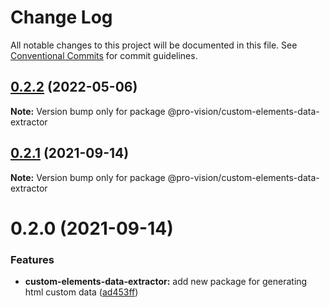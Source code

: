 # Change Log

All notable changes to this project will be documented in this file.
See [Conventional Commits](https://conventionalcommits.org) for commit guidelines.

## [0.2.2](https://github.com/pro-vision/fe-tools/compare/@pro-vision/custom-elements-data-extractor@0.2.1...@pro-vision/custom-elements-data-extractor@0.2.2) (2022-05-06)

**Note:** Version bump only for package @pro-vision/custom-elements-data-extractor





## [0.2.1](https://github.com/pro-vision/fe-tools/compare/@pro-vision/custom-elements-data-extractor@0.2.0...@pro-vision/custom-elements-data-extractor@0.2.1) (2021-09-14)

**Note:** Version bump only for package @pro-vision/custom-elements-data-extractor





# 0.2.0 (2021-09-14)


### Features

* **custom-elements-data-extractor:** add new package for generating html custom data ([ad453ff](https://github.com/pro-vision/fe-tools/commit/ad453ffa4d6ff6bce99b58413a744c8e746ab528))
